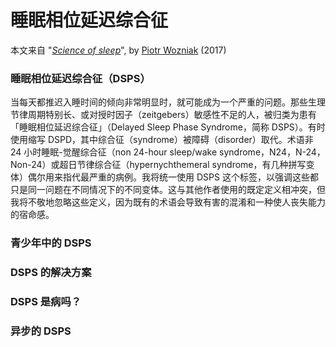 # 睡眠相位延迟综合征

本文来自 "*[Science of sleep](https://supermemo.guru/wiki/Science_of_sleep)*", by [Piotr Wozniak](https://supermemo.guru/wiki/Piotr_Wozniak) (2017)

### 睡眠相位延迟综合征（DSPS）

当每天都推迟入睡时间的倾向非常明显时，就可能成为一个严重的问题。那些生理节律周期特别长、或对授时因子（zeitgebers）敏感性不足的人，被归类为患有「睡眠相位延迟综合征」（Delayed Sleep Phase Syndrome，简称 DSPS）。有时使用缩写 DSPD，其中综合征（syndrome）被障碍（disorder）取代。术语非 24 小时睡眠-觉醒综合征（non 24-hour sleep/wake syndrome，N24，N-24，Non-24）或超日节律综合征（hypernychthemeral syndrome，有几种拼写变体）偶尔用来指代最严重的病例。我将统一使用 DSPS 这个标签，以强调这些都只是同一问题在不同情况下的不同变体。这与其他作者使用的既定定义相冲突，但我将不敬地忽略这些定义，因为既有的术语会导致有害的混淆和一种使人丧失能力的宿命感。

### 青少年中的 DSPS

### DSPS 的解决方案

### DSPS 是病吗？

### 异步的 DSPS